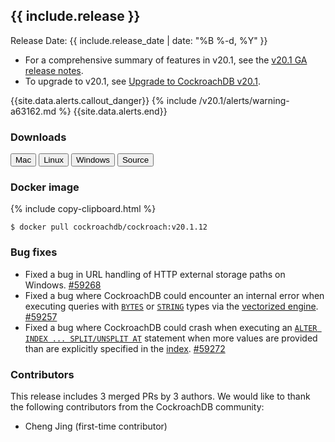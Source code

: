 <h2 id="{{ include.release | slugify }}">{{ include.release }}</h2>

Release Date: {{ include.release_date | date: "%B %-d, %Y" }}

- For a comprehensive summary of features in v20.1, see the [v20.1 GA release notes](v20.1.html#v20-1-0).
- To upgrade to v20.1, see [Upgrade to CockroachDB v20.1](../v20.1/upgrade-cockroach-version.html).

{{site.data.alerts.callout_danger}}
{% include /v20.1/alerts/warning-a63162.md %}
{{site.data.alerts.end}}

<h3 id="v20.1.12-downloads">Downloads</h3>

<div id="os-tabs" class="clearfix">
    <a href="https://binaries.cockroachdb.com/cockroach-v20.1.12.darwin-10.9-amd64.tgz"><button id="mac" data-eventcategory="mac-binary-release-notes">Mac</button></a>
    <a href="https://binaries.cockroachdb.com/cockroach-v20.1.12.linux-amd64.tgz"><button id="linux" data-eventcategory="linux-binary-release-notes">Linux</button></a>
    <a href="https://binaries.cockroachdb.com/cockroach-v20.1.12.windows-6.2-amd64.zip"><button id="windows" data-eventcategory="windows-binary-release-notes">Windows</button></a>
    <a href="https://binaries.cockroachdb.com/cockroach-v20.1.12.src.tgz"><button id="source" data-eventcategory="source-release-notes">Source</button></a>
</div>

<h3 id="v20.1.12-docker-image">Docker image</h3>

{% include copy-clipboard.html %}
~~~shell
$ docker pull cockroachdb/cockroach:v20.1.12
~~~

<h3 id="v20.1.12-bug-fixes">Bug fixes</h3>

- Fixed a bug in URL handling of HTTP external storage paths on Windows. [#59268][#59268]
- Fixed a bug where CockroachDB could encounter an internal error when executing queries with [`BYTES`](../v20.1/bytes.html) or [`STRING`](../v20.1/string.html) types via the [vectorized engine](../v20.1/vectorized-execution.html). [#59257][#59257]
- Fixed a bug where CockroachDB could crash when executing an [`ALTER INDEX ... SPLIT/UNSPLIT AT`](../v20.1/split-at.html) statement when more values are provided than are explicitly specified in the [index](../v20.1/indexes.html). [#59272][#59272]

<h3 id="v20.1.12-contributors">Contributors</h3>

This release includes 3 merged PRs by 3 authors.
We would like to thank the following contributors from the CockroachDB community:

- Cheng Jing (first-time contributor)

[#59257]: https://github.com/cockroachdb/cockroach/pull/59257
[#59268]: https://github.com/cockroachdb/cockroach/pull/59268
[#59272]: https://github.com/cockroachdb/cockroach/pull/59272
